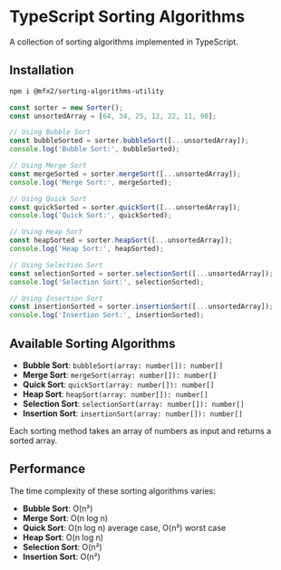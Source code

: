 # TypeScript Sorting Algorithms

A collection of sorting algorithms implemented in TypeScript.

## Installation

```bash
npm i @mfx2/sorting-algorithms-utility
```

```typescript
const sorter = new Sorter();
const unsortedArray = [64, 34, 25, 12, 22, 11, 90];

// Using Bubble Sort
const bubbleSorted = sorter.bubbleSort([...unsortedArray]);
console.log('Bubble Sort:', bubbleSorted);

// Using Merge Sort
const mergeSorted = sorter.mergeSort([...unsortedArray]);
console.log('Merge Sort:', mergeSorted);

// Using Quick Sort
const quickSorted = sorter.quickSort([...unsortedArray]);
console.log('Quick Sort:', quickSorted);

// Using Heap Sort
const heapSorted = sorter.heapSort([...unsortedArray]);
console.log('Heap Sort:', heapSorted);

// Using Selection Sort
const selectionSorted = sorter.selectionSort([...unsortedArray]);
console.log('Selection Sort:', selectionSorted);

// Using Insertion Sort
const insertionSorted = sorter.insertionSort([...unsortedArray]);
console.log('Insertion Sort:', insertionSorted);
```

## Available Sorting Algorithms

- **Bubble Sort**: `bubbleSort(array: number[]): number[]`
- **Merge Sort**: `mergeSort(array: number[]): number[]`
- **Quick Sort**: `quickSort(array: number[]): number[]`
- **Heap Sort**: `heapSort(array: number[]): number[]`
- **Selection Sort**: `selectionSort(array: number[]): number[]`
- **Insertion Sort**: `insertionSort(array: number[]): number[]`

Each sorting method takes an array of numbers as input and returns a sorted array.

## Performance

The time complexity of these sorting algorithms varies:

- **Bubble Sort**: O(n²)
- **Merge Sort**: O(n log n)
- **Quick Sort**: O(n log n) average case, O(n²) worst case
- **Heap Sort**: O(n log n)
- **Selection Sort**: O(n²)
- **Insertion Sort**: O(n²)


